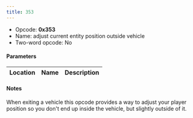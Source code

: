 ```yaml
---
title: 353
---
```


- Opcode: **0x353**
- Name: adjust current entity position outside vehicle
- Two-word opcode: No

#### Parameters

| Location | Name | Description |
|:--------:|:----:|:-----------:|

#### Notes

When exiting a vehicle this opcode provides a way to adjust your player position so you don't end up inside the vehicle, but slightly outside of it.
